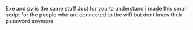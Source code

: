 Exe and py is the same stuff
Just for you to understand i made this small script for the people who are connected to the wifi but dont know their password anymore
